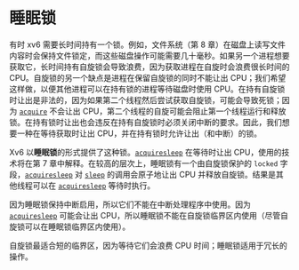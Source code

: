 # 睡眠锁

有时 xv6 需要长时间持有一个锁。例如，文件系统（第 8 章）在磁盘上读写文件内容时会保持文件锁定，而这些磁盘操作可能需要几十毫秒。如果另一个进程想要获取它，长时间持有自旋锁会导致浪费，因为获取进程在自旋时会浪费很长时间的 CPU。自旋锁的另一个缺点是进程在保留自旋锁的同时不能让出 CPU；我们希望这样做，以便其他进程可以在持有锁的进程等待磁盘时使用 CPU。在持有自旋锁时让出是非法的，因为如果第二个线程然后尝试获取自旋锁，可能会导致死锁；因为 [`acquire`](/source/xv6-riscv/kernel/defs.h.md) 不会让出 CPU，第二个线程的自旋可能会阻止第一个线程运行和释放锁。在持有锁时让出也会违反在持有自旋锁时必须关闭中断的要求。因此，我们想要一种在等待获取时让出 CPU，并在持有锁时允许让出（和中断）的锁。

Xv6 以**睡眠锁**的形式提供了这种锁。[`acquiresleep`](/source/xv6-riscv/kernel/defs.h.md) 在等待时让出 CPU，使用的技术将在第 7 章中解释。在较高的层次上，睡眠锁有一个由自旋锁保护的 `locked` 字段，[`acquiresleep`](/source/xv6-riscv/kernel/defs.h.md) 对 [`sleep`](/source/xv6-riscv/user/user.h.md) 的调用会原子地让出 CPU 并释放自旋锁。结果是其他线程可以在 [`acquiresleep`](/source/xv6-riscv/kernel/defs.h.md) 等待时执行。

因为睡眠锁保持中断启用，所以它们不能在中断处理程序中使用。因为 [`acquiresleep`](/source/xv6-riscv/kernel/defs.h.md) 可能会让出 CPU，所以睡眠锁不能在自旋锁临界区内使用（尽管自旋锁可以在睡眠锁临界区内使用）。

自旋锁最适合短的临界区，因为等待它们会浪费 CPU 时间；睡眠锁适用于冗长的操作。